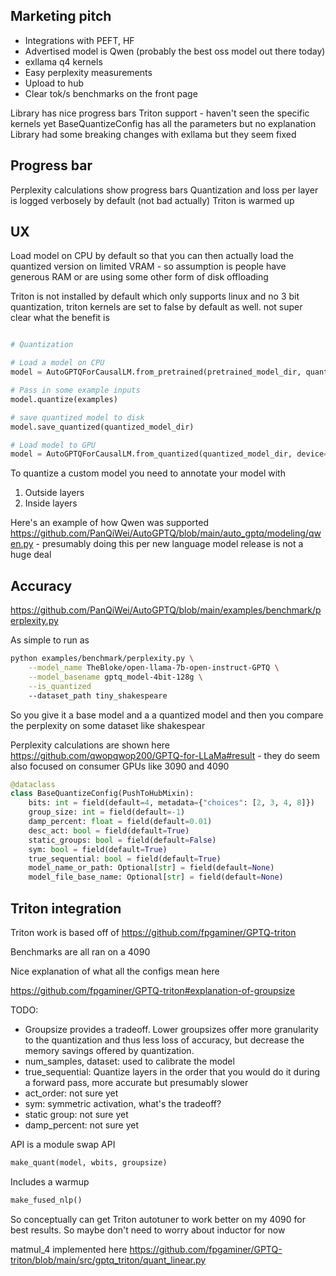 ## Marketing pitch

* Integrations with PEFT, HF
* Advertised model is Qwen (probably the best oss model out there today)
* exllama q4 kernels
* Easy perplexity measurements
* Upload to hub
* Clear tok/s benchmarks on the front page

Library has nice progress bars
Triton support - haven't seen the specific kernels yet
BaseQuantizeConfig has all the parameters but no explanation
Library had some breaking changes with exllama but they seem fixed

## Progress bar

Perplexity calculations show progress bars
Quantization and loss per layer is logged verbosely by default (not bad actually)
Triton is warmed up

## UX

Load model on CPU by default so that you can then actually load the quantized version on limited VRAM - so assumption is people have generous RAM or are using some other form of disk offloading

Triton is not installed by default which only supports linux and no 3 bit quantization, triton kernels are set to false by default as well. not super clear what the benefit is


```python

# Quantization

# Load a model on CPU
model = AutoGPTQForCausalLM.from_pretrained(pretrained_model_dir, quantize_config)

# Pass in some example inputs
model.quantize(examples)

# save quantized model to disk
model.save_quantized(quantized_model_dir)

# Load model to GPU
model = AutoGPTQForCausalLM.from_quantized(quantized_model_dir, device="cuda:0")
```

To quantize a custom model you need to annotate your model with

1. Outside layers
2. Inside layers

Here's an example of how Qwen was supported https://github.com/PanQiWei/AutoGPTQ/blob/main/auto_gptq/modeling/qwen.py - presumably doing this per new language model release is not a huge deal

## Accuracy

https://github.com/PanQiWei/AutoGPTQ/blob/main/examples/benchmark/perplexity.py

As simple to run as

```bash
python examples/benchmark/perplexity.py \
    --model_name TheBloke/open-llama-7b-open-instruct-GPTQ \
    --model_basename gptq_model-4bit-128g \
    --is_quantized
    --dataset_path tiny_shakespeare
```

So you give it a base model and a a quantized model and then you compare the perplexity on some dataset like shakespear


Perplexity calculations are shown here https://github.com/qwopqwop200/GPTQ-for-LLaMa#result - they do seem also focused on consumer GPUs like 3090 and 4090

```python
@dataclass
class BaseQuantizeConfig(PushToHubMixin):
    bits: int = field(default=4, metadata={"choices": [2, 3, 4, 8]})
    group_size: int = field(default=-1)
    damp_percent: float = field(default=0.01)
    desc_act: bool = field(default=True)
    static_groups: bool = field(default=False)
    sym: bool = field(default=True)
    true_sequential: bool = field(default=True)
    model_name_or_path: Optional[str] = field(default=None)
    model_file_base_name: Optional[str] = field(default=None)
```




## Triton integration

Triton work is based off of https://github.com/fpgaminer/GPTQ-triton

Benchmarks are all ran on a 4090

Nice explanation of what all the configs mean here 

https://github.com/fpgaminer/GPTQ-triton#explanation-of-groupsize


TODO: 
* Groupsize provides a tradeoff. Lower groupsizes offer more granularity to the quantization and thus less loss of accuracy, but decrease the memory savings offered by quantization.
* num_samples, dataset: used to calibrate the model
* true_sequential: Quantize layers in the order that you would do it during a forward pass, more accurate but presumably slower
* act_order: not sure yet
* sym: symmetric activation, what's the tradeoff?
* static group: not sure yet
* damp_percent: not sure yet


API is a module swap API

```python
make_quant(model, wbits, groupsize)
```

Includes a warmup


```python
make_fused_nlp()
```


So conceptually can get Triton autotuner to work better on my 4090 for best results. So maybe don't need to worry about inductor for now

matmul_4 implemented here https://github.com/fpgaminer/GPTQ-triton/blob/main/src/gptq_triton/quant_linear.py


